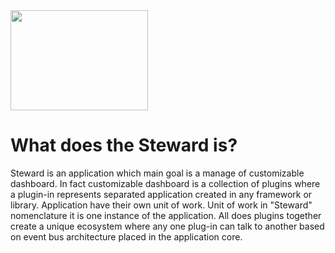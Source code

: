 
<img src="https://github.com/p-rogulski/steward/blob/master/media/steward_logo.svg" width="220" height="160"/>

# What does the Steward is?
Steward is an application which main goal is a manage of customizable dashboard. In fact customizable dashboard is a collection of plugins where a plugin-in represents separated application created in any framework or library. Application have their own unit of work. Unit of work in "Steward" nomenclature  it is one instance of the application. All does plugins together create a unique ecosystem where any one plug-in can talk to another based on event bus architecture placed in the application core.
